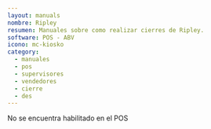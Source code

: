 ```yaml
---
layout: manuals
nombre: Ripley
resumen: Manuales sobre como realizar cierres de Ripley.
software: POS - ABV
icono: mc-kiosko
category:
  - manuales
  - pos
  - supervisores
  - vendedores
  - cierre
  - des
---
```

No se encuentra habilitado en el POS
